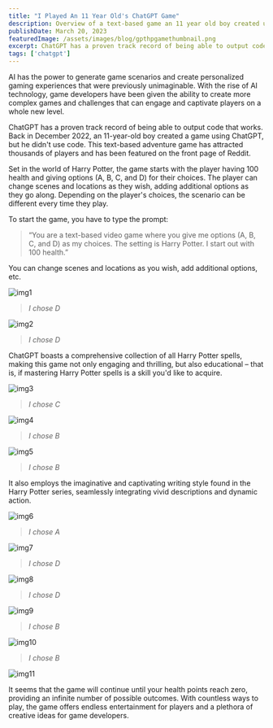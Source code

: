```yaml
---
title: "I Played An 11 Year Old's ChatGPT Game"
description: Overview of a text-based game an 11 year old boy created using ChatGPT
publishDate: March 20, 2023
featuredImage: /assets/images/blog/gpthpgamethumbnail.png
excerpt: ChatGPT has a proven track record of being able to output code that works. Back in December 2022, an 11-year-old boy created a game using ChatGPT, but he didn't use code. This text-based adventure game has attracted thousands of players and has been featured on the front page of Reddit.
tags: ['chatgpt']
---
```


AI has the power to generate game scenarios and create personalized gaming experiences that were previously unimaginable. With the rise of AI technology, game developers have been given the ability to create more complex games and challenges that can engage and captivate players on a whole new level.

ChatGPT has a proven track record of being able to output code that works. Back in December 2022, an 11-year-old boy created a game using ChatGPT, but he didn't use code. This text-based adventure game has attracted thousands of players and has been featured on the front page of Reddit.

Set in the world of Harry Potter, the game starts with the player having 100 health and giving options (A, B, C, and D) for their choices. The player can change scenes and locations as they wish, adding additional options as they go along. Depending on the player's choices, the scenario can be different every time they play.

To start the game, you have to type the prompt: 

> “You are a text-based video game where you give me options (A, B, C, and D) as my choices. The setting is Harry Potter. I start out with 100 health.” 

You can change scenes and locations as you wish, add additional options, etc.

![img1](https://i.imgur.com/xIUoOf1.png)

> *I chose D*

![img2](https://i.imgur.com/gkBSobm.png)

>*I chose D*

ChatGPT boasts a comprehensive collection of all Harry Potter spells, making this game not only engaging and thrilling, but also educational – that is, if mastering Harry Potter spells is a skill you'd like to acquire.

![img3](https://i.imgur.com/6A2aWh7.png)

>*I chose C*

![img4](https://i.imgur.com/tlu6gXv.png)

>*I chose B*

![img5](https://i.imgur.com/VveZaTM.png)

>*I chose B*

It also employs the imaginative and captivating writing style found in the Harry Potter series, seamlessly integrating vivid descriptions and dynamic action.

![img6](https://i.imgur.com/VveZaTM.png)

>*I chose A* 

![img7](https://i.imgur.com/VNtPdir.png)

>*I chose D*

![img8](https://i.imgur.com/thh2Wai.png)

>*I chose D*

![img9](https://i.imgur.com/thh2Wai.png)

>*I chose B*

![img10](https://i.imgur.com/qDG9tR3.png)

>*I chose B* 

![img11](https://i.imgur.com/4mm70qW.png)

It seems that the game will continue until your health points reach zero, providing an infinite number of possible outcomes. With countless ways to play, the game offers endless entertainment for players and a plethora of creative ideas for game developers.



